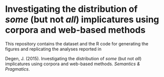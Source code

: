 Investigating the distribution of _some_ (but not _all_) implicatures using corpora and web-based methods
====

This repository contains the dataset and the R code for generating the figures and replicating the analyses reported in 

Degen, J. (2015). Investigating the distribution of _some_ (but not _all_) implicatures using corpora and web-based methods. _Semantics & Pragmatics_.